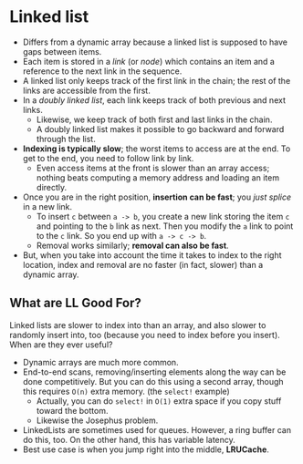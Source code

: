 # Linked list

* Differs from a dynamic array because a linked list is supposed to
  have gaps between items.
* Each item is stored in a *link* (or *node*) which contains an item
  and a reference to the next link in the sequence.
* A linked list only keeps track of the first link in the chain; the
  rest of the links are accessible from the first.
* In a *doubly linked list*, each link keeps track of both previous
  and next links.
    * Likewise, we keep track of both first and last links in the
      chain.
    * A doubly linked list makes it possible to go backward and forward
      through the list.
* **Indexing is typically slow**; the worst items to access are at the
  end. To get to the end, you need to follow link by link.
    * Even access items at the front is slower than an array access;
      nothing beats computing a memory address and loading an item
      directly.
* Once you are in the right position, **insertion can be fast**; you
  *just splice* in a new link.
    * To insert `c` between `a -> b`, you create a new link storing
      the item `c` and pointing to the `b` link as next. Then you
      modify the `a` link to point to the `c` link. So you end up with
      `a -> c -> b`.
    * Removal works similarly; **removal can also be fast**.
* But, when you take into account the time it takes to index to the
  right location, index and removal are no faster (in fact, slower)
  than a dynamic array.

## What are LL Good For?

Linked lists are slower to index into than an array, and also slower
to randomly insert into, too (because you need to index before you
insert). When are they ever useful?

* Dynamic arrays are much more common.
* End-to-end scans, removing/inserting elements along the way can be
  done competitively. But you can do this using a second array, though
  this requires `O(n)` extra memory. (the `select!` example)
    * Actually, you can do `select!` in `O(1)` extra space if you copy
      stuff toward the bottom.
    * Likewise the Josephus problem.
* LinkedLists are sometimes used for queues. However, a ring buffer can
  do this, too. On the other hand, this has variable latency.
* Best use case is when you jump right into the middle, **LRUCache**.
